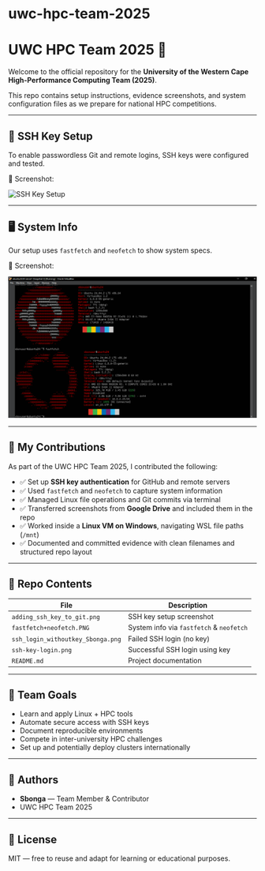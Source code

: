 # uwc-hpc-team-2025

# UWC HPC Team 2025 🚀

Welcome to the official repository for the **University of the Western Cape High-Performance Computing Team (2025)**.

This repo contains setup instructions, evidence screenshots, and system configuration files as we prepare for national HPC competitions.

---

## 🔧 SSH Key Setup

To enable passwordless Git and remote logins, SSH keys were configured and tested.

📸 Screenshot:

![SSH Key Setup](adding_ssh_key_to_git.png)

---

## 🖥️ System Info

Our setup uses `fastfetch` and `neofetch` to show system specs.

📸 Screenshot:

![System Info](fastfetch+neofetch.PNG)

---

## 👤 My Contributions

As part of the UWC HPC Team 2025, I contributed the following:

- ✅ Set up **SSH key authentication** for GitHub and remote servers  
- ✅ Used `fastfetch` and `neofetch` to capture system information  
- ✅ Managed Linux file operations and Git commits via terminal  
- ✅ Transferred screenshots from **Google Drive** and included them in the repo  
- ✅ Worked inside a **Linux VM on Windows**, navigating WSL file paths (`/mnt`)  
- ✅ Documented and committed evidence with clean filenames and structured repo layout

---

## 📂 Repo Contents

| File                             | Description                            |
|----------------------------------|----------------------------------------|
| `adding_ssh_key_to_git.png`      | SSH key setup screenshot               |
| `fastfetch+neofetch.PNG`         | System info via `fastfetch` & `neofetch` |
| `ssh_login_withoutkey_Sbonga.png`| Failed SSH login (no key)              |
| `ssh-key-login.png`              | Successful SSH login using key         |
| `README.md`                      | Project documentation                  |

---

## 🎯 Team Goals

- Learn and apply Linux + HPC tools  
- Automate secure access with SSH keys  
- Document reproducible environments  
- Compete in inter-university HPC challenges  
- Set up and potentially deploy clusters internationally  

---

## 🧠 Authors

- **Sbonga** — Team Member & Contributor  
- UWC HPC Team 2025

---

## 📜 License

MIT — free to reuse and adapt for learning or educational purposes.

